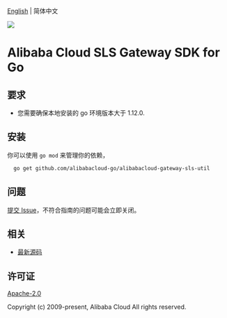 [English](README.md) | 简体中文

![](https://aliyunsdk-pages.alicdn.com/icons/AlibabaCloud.svg)

# Alibaba Cloud SLS Gateway SDK for Go

## 要求
- 您需要确保本地安装的 go 环境版本大于 1.12.0.

## 安装
你可以使用 `go mod` 来管理你的依赖，
```sh
  go get github.com/alibabacloud-go/alibabacloud-gateway-sls-util
```

## 问题
[提交 Issue](https://github.com/alibabacloud-go/alibabacloud-gateway-sls-util/issues/new)，不符合指南的问题可能会立即关闭。

## 相关
* [最新源码](https://github.com/alibabacloud-go/alibabacloud-gateway-sls-util/)

## 许可证
[Apache-2.0](http://www.apache.org/licenses/LICENSE-2.0)

Copyright (c) 2009-present, Alibaba Cloud All rights reserved.
